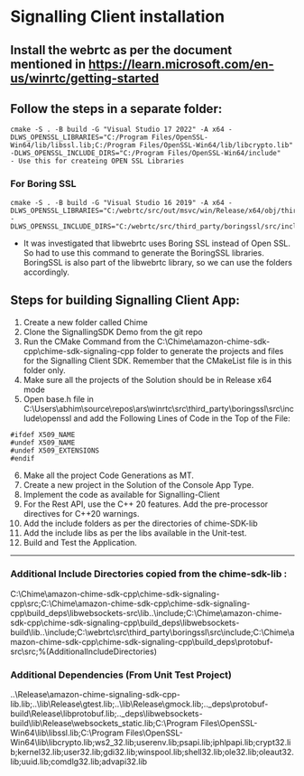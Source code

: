 # Signalling Client installation
## Install the webrtc as per the document mentioned in https://learn.microsoft.com/en-us/winrtc/getting-started

## Follow the steps in a separate folder:
```
cmake -S . -B build -G "Visual Studio 17 2022" -A x64 -DLWS_OPENSSL_LIBRARIES="C:/Program Files/OpenSSL-Win64/lib/libssl.lib;C:/Program Files/OpenSSL-Win64/lib/libcrypto.lib" -DLWS_OPENSSL_INCLUDE_DIRS="C:/Program Files/OpenSSL-Win64/include"
- Use this for createing OPEN SSL Libraries
```
### For Boring SSL
```
cmake -S . -B build -G "Visual Studio 16 2019" -A x64 -DLWS_OPENSSL_LIBRARIES="C:/webrtc/src/out/msvc/win/Release/x64/obj/third_party/boringssl/boringssl.lib;C:/webrtc/src/out/msvc/win/Release/x64/obj/third_party/boringssl/boringssl_asm.lib" -DLWS_OPENSSL_INCLUDE_DIRS="C:/webrtc/src/third_party/boringssl/src/include”
```
- It was investigated that libwebrtc uses Boring SSL instead of Open SSL. So had to use this command to generate the BoringSSL libraries. BoringSSL is also part of the libwebrtc library, so we can use the folders accordingly.

## Steps for building Signalling Client App:
1. Create a new folder called Chime
2. Clone the SignallingSDK Demo from the git repo
3. Run the CMake Command from the C:\Chime\amazon-chime-sdk-cpp\chime-sdk-signaling-cpp folder to generate the projects and files for the Signalling Client SDK. Remember that the CMakeList file is in this folder only.
4. Make sure all the projects of the Solution should be in Release x64 mode
5. Open base.h file in  C:\Users\abhim\source\repos\ars\winrtc\src\third_party\boringssl\src\include\openssl and add the Following Lines of Code in the Top of the File:
```
#ifdef X509_NAME
#undef X509_NAME
#undef X509_EXTENSIONS
#endif
```
6. Make all the project Code Generations as MT.
7. Create a new project in the Solution of the Console App Type.
8. Implement the code as available for Signalling-Client
9. For the Rest API, use the C++ 20 features. Add the pre-processor directives  for C++20 warnings.
10. Add the include folders as per the directories of chime-SDK-lib
11. Add the include libs as per the libs available in the Unit-test.
12. Build and Test the Application.  

--------------------------------------------------------------------------------------------------------------------------------------- 
### Additional Include Directories copied from the chime-sdk-lib :
C:\Chime\amazon-chime-sdk-cpp\chime-sdk-signaling-cpp\src;C:\Chime\amazon-chime-sdk-cpp\chime-sdk-signaling-cpp\build\_deps\libwebsockets-src\lib\..\include;C:\Chime\amazon-chime-sdk-cpp\chime-sdk-signaling-cpp\build\_deps\libwebsockets-build\lib\..\include;C:\webrtc\src\third_party\boringssl\src\include;C:\Chime\amazon-chime-sdk-cpp\chime-sdk-signaling-cpp\build\_deps\protobuf-src\src;%(AdditionalIncludeDirectories)

### Additional Dependencies (From Unit Test Project)
..\Release\amazon-chime-signaling-sdk-cpp-lib.lib;..\lib\Release\gtest.lib;..\lib\Release\gmock.lib;..\_deps\protobuf-build\Release\libprotobuf.lib;..\_deps\libwebsockets-build\lib\Release\websockets_static.lib;C:\Program Files\OpenSSL-Win64\lib\libssl.lib;C:\Program Files\OpenSSL-Win64\lib\libcrypto.lib;ws2_32.lib;userenv.lib;psapi.lib;iphlpapi.lib;crypt32.lib;kernel32.lib;user32.lib;gdi32.lib;winspool.lib;shell32.lib;ole32.lib;oleaut32.lib;uuid.lib;comdlg32.lib;advapi32.lib
